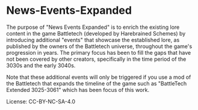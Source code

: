 # News-Events-Expanded

The purpose of "News Events Expanded" is to enrich the existing lore content in the game Battletech (developed by Harebrained Schemes)
by introducing additional "events" that showcase the established lore, as published by the owners of the Battletech universe, 
throughout the game's progression in years. 
The primary focus has been to fill the gaps that have not been covered by other creators, specifically in 
the time period of the 3030s and the early 3040s.

Note that these additional events will only be triggered if you use a mod of the Battletech that expands the timeline of the game
such as "BattleTech Extended 3025-3061" which has been focus of this work.



License: CC-BY-NC-SA-4.0
